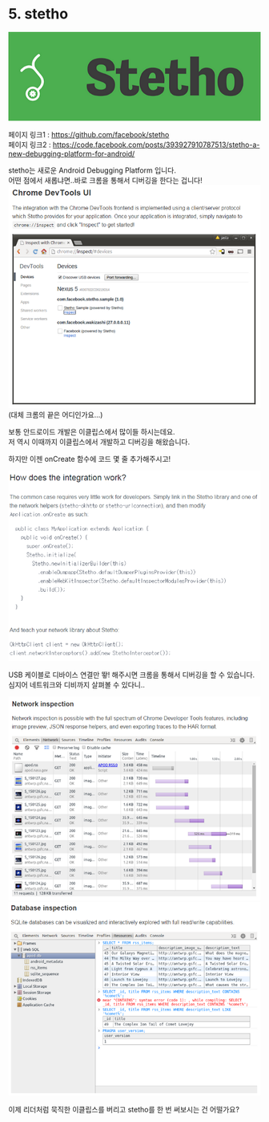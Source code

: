 # 5. stetho

![이미지](../img/004-05-01.PNG)

페이지 링크1 : https://github.com/facebook/stetho  
페이지 링크2 : https://code.facebook.com/posts/393927910787513/stetho-a-new-debugging-platform-for-android/  

stetho는 새로운 Android Debugging Platform 입니다.  
어떤 점에서 새롭냐면..바로 크롬을 통해서 디버깅을 한다는 겁니다!  
![이미지](../img/004-05-02.PNG)  
(대체 크롬의 끝은 어디인가요...)  

보통 안드로이드 개발은 이클립스에서 많이들 하시는데요.  
저 역시 이때까지 이클립스에서 개발하고 디버깅을 해왔습니다.

하지만 이젠 onCreate 함수에 코드 몇 줄 추가해주시고!

![이미지](../img/004-05-03.PNG)

USB 케이블로 디바이스 연결만 뙇! 해주시면 크롬을 통해서 디버깅을 할 수 있습니다.  
심지어 네트워크와 디비까지 살펴볼 수 있다니..  

![이미지](../img/004-05-04.PNG)![이미지](../img/004-05-05.PNG)  

이제 리더처럼 묵직한 이클립스를 버리고 stetho를 한 번 써보시는 건 어떨가요?
